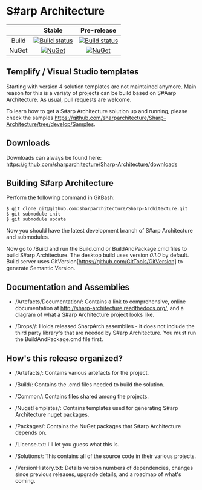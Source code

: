 # S#arp Architecture

||Stable|Pre-release|
|:--:|:--:|:--:|
|Build|[![Build status](https://ci.appveyor.com/api/projects/status/q90e3hg7g3wgf79p/branch/master?svg=true)](https://ci.appveyor.com/project/sharparchitecture/sharp-architecture/branch/master)|[![Build status](https://ci.appveyor.com/api/projects/status/q90e3hg7g3wgf79p?svg=true)](https://ci.appveyor.com/project/sharparchitecture/sharp-architecture)
|NuGet|[![NuGet](https://img.shields.io/nuget/v/Sharp-Architecture.svg)](Release)|[![NuGet](https://img.shields.io/nuget/vpre/Sharp-Architecture.svg)](PreRelease)|


## Templify / Visual Studio templates

Starting with version 4 solution templates are not maintained anymore. Main reason for this is a variaty of projects can be build based on S#Aarp Architecture. 
As usual, pull requests are welcome.

To learn how to get a S#arp Architecture solution up and running, please check the samples https://github.com/sharparchitecture/Sharp-Architecture/tree/develop/Samples.

## Downloads

Downloads can always be found here: https://github.com/sharparchitecture/Sharp-Architecture/downloads

## Building S#arp Architecture

Perform the following command in GitBash:
```Shell
$ git clone git@github.com:sharparchitecture/Sharp-Architecture.git
$ git submodule init
$ git submodule update
```
Now you should have the latest development branch of S#arp Architecture and submodules.

Now go to /Build and run the Build.cmd or BuildAndPackage.cmd files to build S#arp Architecture. The desktop build uses version *0.1.0* by default. Build server uses GitVersion[https://github.com/GitTools/GitVersion] 
to generate Semantic Version.


## Documentation and Assemblies


* /Artefacts/Documentation/:  Contains a link to comprehensive, online documentation at http://sharp-architecture.readthedocs.org/, and a diagram of what a S#arp Architecture project looks like.

* /Drops/<Version Number>/:  Holds released SharpArch assemblies - it does not include the third party library's that are needed by S#arp Architecture. You must run the BuildAndPackage.cmd file first.


## How's this release organized?

* /Artefacts/:  Contains various artefacts for the project.

* /Build/:  Contains the .cmd files needed to build the solution.

* /Common/: Contains files shared among the projects.

* /NugetTemplates/: Contains templates used for generating S#arp Architecture nuget packages.

* /Packages/: Contains the NuGet packages that S#arp Architecture depends on.

* /License.txt:  I'll let you guess what this is.

* /Solutions/: This contains all of the source code in their various projects.

* /VersionHistory.txt:  Details version numbers of dependencies, changes since previous releases, upgrade details, and a roadmap of what's coming.
